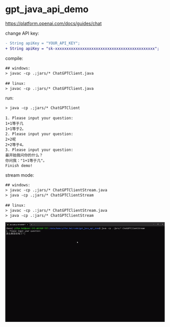 # gpt_java_api_demo

https://platform.openai.com/docs/guides/chat

change API key:

```diff
- String apiKey = "YOUR_API_KEY";
+ String apiKey = "sk-xxxxxxxxxxxxxxxxxxxxxxxxxxxxxxxxxxxxxxxxxxxx";
```

compile:

```shell
## windows:
> javac -cp .;jars/* ChatGPTClient.java

## linux:
> javac -cp .:jars/* ChatGPTClient.java
```

run:

```shell
> java -cp .;jars/* ChatGPTClient

1. Please input your question:
1+1等于几
1+1等于2。
2. Please input your question:
2+2呢
2+2等于4。
3. Please input your question:
最开始我问你的什么？
你问我："1+1等于几"。
Finish demo! 
```

stream mode:

```shell
## windows:
> javac -cp .;jars/* ChatGPTClientStream.java
> java -cp .;jars/* ChatGPTClientStream

## linux:
> javac -cp .:jars/* ChatGPTClientStream.java
> java -cp .:jars/* ChatGPTClientStream
```

![](stream.gif)
